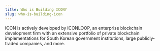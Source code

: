 ```yaml
---
title: Who is Building ICON?
slug: who-is-building-icon
---
```


ICON is actively developed by ICONLOOP, an enterprise blockchain development firm with an extensive portfolio of private blockchain implementations for South Korean government institutions, large publicly-traded companies, and more.
